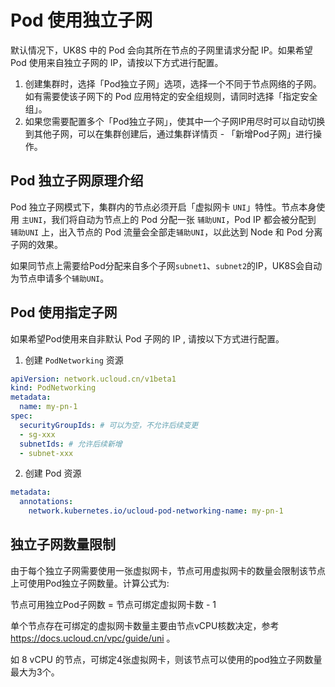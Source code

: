 # Pod 使用独立子网

默认情况下，UK8S 中的 Pod 会向其所在节点的子网里请求分配 IP。如果希望 Pod 使用来自独立子网的 IP，请按以下方式进行配置。

1. 创建集群时，选择「Pod独立子网」选项，选择一个不同于节点网络的子网。如有需要使该子网下的 Pod 应用特定的安全组规则，请同时选择「指定安全组」。
2. 如果您需要配置多个「Pod独立子网」，使其中一个子网IP用尽时可以自动切换到其他子网，可以在集群创建后，通过集群详情页 - 「新增Pod子网」进行操作。

## Pod 独立子网原理介绍

Pod 独立子网模式下，集群内的节点必须开启「虚拟网卡 `UNI`」特性。节点本身使用 `主UNI`，我们将自动为节点上的 Pod 分配一张 `辅助UNI`，Pod IP 都会被分配到 `辅助UNI` 上，出入节点的 Pod 流量会全部走`辅助UNI`，以此达到 Node 和 Pod 分离子网的效果。

如果同节点上需要给Pod分配来自多个子网`subnet1`、`subnet2`的IP，UK8S会自动为节点申请多个`辅助UNI`。

## Pod 使用指定子网

如果希望Pod使用来自非默认 Pod 子网的 IP , 请按以下方式进行配置。

1. 创建 `PodNetworking` 资源
```yaml
apiVersion: network.ucloud.cn/v1beta1
kind: PodNetworking
metadata:
  name: my-pn-1
spec:
  securityGroupIds: # 可以为空，不允许后续变更
  - sg-xxx
  subnetIds: # 允许后续新增
  - subnet-xxx
```

2. 创建 Pod 资源
```yaml
metadata:
  annotations:
    network.kubernetes.io/ucloud-pod-networking-name: my-pn-1
```

## 独立子网数量限制

由于每个独立子网需要使用一张虚拟网卡，节点可用虚拟网卡的数量会限制该节点上可使用Pod独立子网数量。计算公式为:

节点可用独立Pod子网数 = 节点可绑定虚拟网卡数 - 1

单个节点存在可绑定的虚拟网卡数量主要由节点vCPU核数决定，参考 https://docs.ucloud.cn/vpc/guide/uni 。

如 8 vCPU 的节点，可绑定4张虚拟网卡，则该节点可以使用的pod独立子网数量最大为3个。
